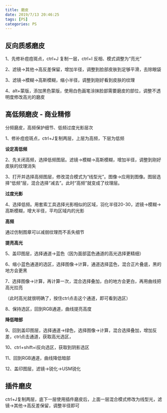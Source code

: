 ```yaml
---
title: 磨皮
date: 2019/7/13 20:46:25
tags: [PS]
categories: PS
---
```


## 反向质感磨皮

1、先修补痘痘斑点，ctrl+J 复制一层，ctrl+I 反相、模式调整为“亮光”

2、滤镜->其他->高反差保留，增加半径，调整到脸部皮肤到足够平滑，去除眼袋

3、滤镜->模糊->高斯模糊，缩小半径，调整到刚好看到皮肤的纹理

4、alt+蒙版，添加黑色蒙版，使用白色画笔涂抹脸部需要磨皮的部位，调整不透明度修改高光的磨皮

## 高低频磨皮 - 商业精修

分频磨皮，高频保护细节、低频过度光影层次

1、修补痘痘斑点，ctrl+J复制两层，上层为高频，下层为低频

**设定高低频**

2、先关闭高频，选择低频图层。滤镜->模糊->高斯模糊，增加半径，调整到刚好皮肤的纹理消失

3、打开并选择高频图层，修改混合模式为“线型光”。图像->应用到图像。图层选择“低频”层，混合选择“减去”。此时“高频”就变成了纹理层。

**过度光影**

4、选择低频。用套索工具选择光影相似的区域，羽化半径20-30，滤镜->模糊->高斯模糊，增大半径，平均区域内的光影

**高频**

通过仿制图章可以减弱纹理而不丢失细节

**提亮高光**

5、盖印图层，选择通道->蓝色（因为面部蓝色通道的高光选择更精细）

6、缩小蓝色通道的选区，选择图像->计算，通道选择蓝色，混合正片叠底，黑的地方会更黑

7、选择图像->计算，再计算一次，混合选择叠加，白的地方会更白，再用曲线把高光拉亮

  （此时高光就很明确了，按住ctrl点击这个通道，即可看到选区）

8、保持选区，回到RGB通道，曲线提亮高度

**降低暗部**

9、回到盖印图层，选择通道->绿色，选择图像->计算，混合选择叠加，增加反差，ctrl点击通道，获取高光选区，

10、ctrl+shift+i反向选区，获取到阴影选区

11、回到RGB通道，曲线降低暗部

12、盖印图层，滤镜->锐化->USM锐化

## 插件磨皮

ctrl+J复制两层，底下一层使用插件磨皮后，上面一层混合模式修改为线型光，滤镜->其他->高反差保留，调整半径即可